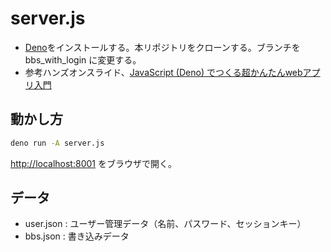 # server.js

- [Deno](https:/deno.land)をインストールする。本リポジトリをクローンする。ブランチを bbs_with_login に変更する。
- 参考ハンズオンスライド、[JavaScript (Deno) でつくる超かんたんwebアプリ入門](https://taisukef.github.io/server.js/JavaScript(Deno)%E3%81%A7web%E3%82%A2%E3%83%97%E3%83%AA%E5%85%A5%E9%96%80.pdf)

## 動かし方

```bash
deno run -A server.js
```

[http://localhost:8001](http://localhost:8001) をブラウザで開く。

## データ

- user.json : ユーザー管理データ（名前、パスワード、セッションキー）
- bbs.json : 書き込みデータ
